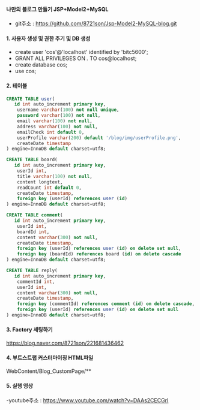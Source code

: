 #### 나만의 블로그 만들기 JSP+Model2+MySQL

- git주소 : <https://github.com/8721son/Jsp-Model2-MySQL-blog.git>

#### 1. 사용자 생성 및 권한 주기 및 DB 생성
- create user 'cos'@'localhost' identified by 'bitc5600';
- GRANT ALL PRIVILEGES ON *.* TO cos@localhost;
- create database cos;
- use cos;

#### 2. 테이블
```sql
CREATE TABLE user(
   id int auto_increment primary key,
    username varchar(100) not null unique,
    password varchar(100) not null,
    email varchar(100) not null,
    address varchar(100) not null,
    emailCheck int default 0,
    userProfile varchar(200) default '/blog/img/userProfile.png',
    createDate timestamp
) engine=InnoDB default charset=utf8;
```

```sql
CREATE TABLE board(
   id int auto_increment primary key,
    userId int,
    title varchar(100) not null,
    content longtext,
    readCount int default 0,
    createDate timestamp,
    foreign key (userId) references user (id)
) engine=InnoDB default charset=utf8;
```

```sql
CREATE TABLE comment(
   id int auto_increment primary key,
    userId int,
    boardId int,
    content varchar(300) not null,
    createDate timestamp,
    foreign key (userId) references user (id) on delete set null,
    foreign key (boardId) references board (id) on delete cascade
) engine=InnoDB default charset=utf8;
```

```sql
CREATE TABLE reply(
   id int auto_increment primary key,
    commentId int,
    userId int,
    content varchar(300) not null,
    createDate timestamp,
    foreign key (commentId) references comment (id) on delete cascade,
    foreign key (userId) references user (id) on delete set null
) engine=InnoDB default charset=utf8;
```

#### 3. Factory 세팅하기
https://blog.naver.com/8721son/221681436462

#### 4. 부트스트랩 커스터마이징 HTML파일
WebContent/Blog_CustomPage/**

#### 5. 실행 영상

-youtube주소 : <https://www.youtube.com/watch?v=DAAs2CECGrI>
